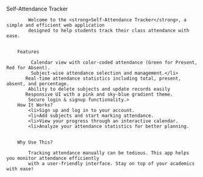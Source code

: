  Self-Attendance Tracker
       
            Welcome to the <strong>Self-Attendance Tracker</strong>, a simple and efficient web application 
            designed to help students track their class attendance with ease.
       

        Features
      
             Calendar view with color-coded attendance (Green for Present, Red for Absent).
             Subject-wise attendance selection and management.</li>
           Real-time attendance statistics including total, present, absent, and percentage.
            Ability to delete subjects and update records easily
           Responsive UI with a pink and sky-blue gradient theme.
            Secure login & signup functionality.>
        How It Works?
            <li>Sign up and log in to your account.
            <li>Add subjects and start marking attendance.
            <li>View your progress through an interactive calendar.
            <li>Analyze your attendance statistics for better planning.
        

        Why Use This?
       
            Tracking attendance manually can be tedious. This app helps you monitor attendance efficiently 
            with a user-friendly interface. Stay on top of your academics with ease!
       

    
        







